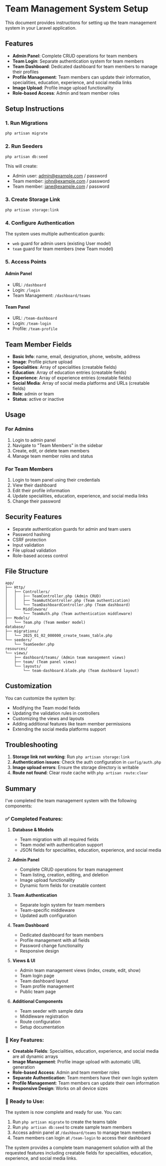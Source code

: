 # Team Management System Setup

This document provides instructions for setting up the team management system in your Laravel application.

## Features

-   **Admin Panel**: Complete CRUD operations for team members
-   **Team Login**: Separate authentication system for team members
-   **Team Dashboard**: Dedicated dashboard for team members to manage their profiles
-   **Profile Management**: Team members can update their information, specialities, education, experience, and social media links
-   **Image Upload**: Profile image upload functionality
-   **Role-based Access**: Admin and team member roles

## Setup Instructions

### 1. Run Migrations

```bash
php artisan migrate
```

### 2. Run Seeders

```bash
php artisan db:seed
```

This will create:

-   Admin user: admin@example.com / password
-   Team member: john@example.com / password
-   Team member: jane@example.com / password

### 3. Create Storage Link

```bash
php artisan storage:link
```

### 4. Configure Authentication

The system uses multiple authentication guards:

-   `web` guard for admin users (existing User model)
-   `team` guard for team members (new Team model)

### 5. Access Points

#### Admin Panel

-   URL: `/dashboard`
-   Login: `/login`
-   Team Management: `/dashboard/teams`

#### Team Panel

-   URL: `/team-dashboard`
-   Login: `/team-login`
-   Profile: `/team-profile`

## Team Member Fields

-   **Basic Info**: name, email, designation, phone, website, address
-   **Image**: Profile picture upload
-   **Specialities**: Array of specialities (creatable fields)
-   **Education**: Array of education entries (creatable fields)
-   **Experience**: Array of experience entries (creatable fields)
-   **Social Media**: Array of social media platforms and URLs (creatable fields)
-   **Role**: admin or team
-   **Status**: active or inactive

## Usage

### For Admins

1. Login to admin panel
2. Navigate to "Team Members" in the sidebar
3. Create, edit, or delete team members
4. Manage team member roles and status

### For Team Members

1. Login to team panel using their credentials
2. View their dashboard
3. Edit their profile information
4. Update specialities, education, experience, and social media links
5. Change their password

## Security Features

-   Separate authentication guards for admin and team users
-   Password hashing
-   CSRF protection
-   Input validation
-   File upload validation
-   Role-based access control

## File Structure

```
app/
├── Http/
│   ├── Controllers/
│   │   ├── TeamController.php (Admin CRUD)
│   │   ├── TeamAuthController.php (Team authentication)
│   │   └── TeamDashboardController.php (Team dashboard)
│   └── Middleware/
│       └── TeamAuth.php (Team authentication middleware)
├── Models/
│   └── Team.php (Team member model)
database/
├── migrations/
│   └── 2025_01_02_000000_create_teams_table.php
└── seeders/
    └── TeamSeeder.php
resources/
└── views/
    ├── dashboard/teams/ (Admin team management views)
    ├── team/ (Team panel views)
    └── layouts/
        └── team-dashboard.blade.php (Team dashboard layout)
```

## Customization

You can customize the system by:

-   Modifying the Team model fields
-   Updating the validation rules in controllers
-   Customizing the views and layouts
-   Adding additional features like team member permissions
-   Extending the social media platforms support

## Troubleshooting

1. **Storage link not working**: Run `php artisan storage:link`
2. **Authentication issues**: Check the auth configuration in `config/auth.php`
3. **Image upload errors**: Ensure the storage directory is writable
4. **Route not found**: Clear route cache with `php artisan route:clear`

## Summary

I've completed the team management system with the following components:

### ✅ **Completed Features:**

1. **Database & Models**

    - Team migration with all required fields
    - Team model with authentication support
    - JSON fields for specialities, education, experience, and social media

2. **Admin Panel**

    - Complete CRUD operations for team management
    - Team listing, creation, editing, and deletion
    - Image upload functionality
    - Dynamic form fields for creatable content

3. **Team Authentication**

    - Separate login system for team members
    - Team-specific middleware
    - Updated auth configuration

4. **Team Dashboard**

    - Dedicated dashboard for team members
    - Profile management with all fields
    - Password change functionality
    - Responsive design

5. **Views & UI**

    - Admin team management views (index, create, edit, show)
    - Team login page
    - Team dashboard layout
    - Team profile management
    - Public team page

6. **Additional Components**
    - Team seeder with sample data
    - Middleware registration
    - Route configuration
    - Setup documentation

### 🔧 **Key Features:**

-   **Creatable Fields**: Specialities, education, experience, and social media are all dynamic arrays
-   **Image Management**: Profile image upload with automatic URL generation
-   **Role-based Access**: Admin and team member roles
-   **Separate Authentication**: Team members have their own login system
-   **Profile Management**: Team members can update their own information
-   **Responsive Design**: Works on all device sizes

### 🚀 **Ready to Use:**

The system is now complete and ready for use. You can:

1. Run `php artisan migrate` to create the teams table
2. Run `php artisan db:seed` to create sample team members
3. Access admin panel at `/dashboard/teams` to manage team members
4. Team members can login at `/team-login` to access their dashboard

The system provides a complete team management solution with all the requested features including creatable fields for specialities, education, experience, and social media links.

